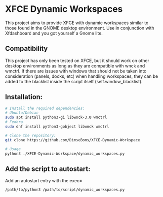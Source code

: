# XFCE Dynamic Workspaces
This project aims to provide XFCE with dynamic workspaces similar to those found in the GNOME desktop environment. Use in conjunction with Xfdashboard and you got yourself a Gnome lite.

## Compatibility
This project has only been tested on XFCE, but it should work on other desktop environments as long as they are compatible with wnck and wmctrl. If there are issues with windows that should not be taken into consideration (panels, docks, etc) when handling workspaces, they can be added to the blacklist inside the script itself (self.window_blacklist).

## Installation:
```bash
# Install the required dependencies:
# Ubuntu/Debian
sudo apt install python3-gi libwnck-3.0 wmctrl
# Fedora
sudo dnf install python3-gobject libwnck wmctrl

# Clone the repository:
git clone https://github.com/DimseBoms/XFCE-Dynamic-Workspace

# Usage
python3 ./XFCE-Dynamic-Workspace/dynamic_workspaces.py
```

## Add the script to autostart:
Add an autostart entry with the exec=
```
/path/to/python3 /path/to/script/dynamic_workspaces.py
```
